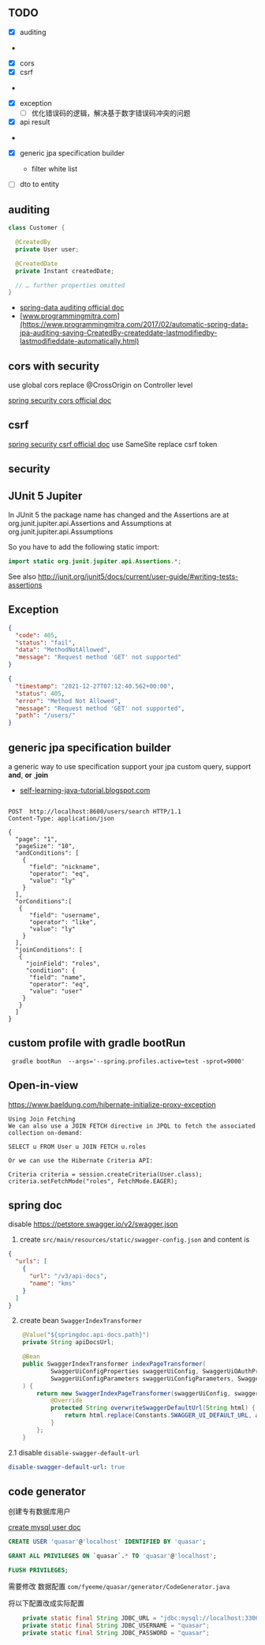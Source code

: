 ## TODO

- [x] auditing
-
- [x] cors
- [x] csrf
-
- [x] exception
  - [ ] 优化错误码的逻辑，解决基于数字错误码冲突的问题
- [x] api result
-
- [x] generic jpa specification builder

  - filter white list

- [ ] dto to entity

## auditing

```java
class Customer {

  @CreatedBy
  private User user;

  @CreatedDate
  private Instant createdDate;

  // … further properties omitted
}
```

- [spring-data auditing official doc](https://docs.spring.io/spring-data/jpa/docs/current/reference/html/#auditing)
- [www.programmingmitra.com](https://www.programmingmitra.com/2017/02/automatic-spring-data-jpa-auditing-saving-CreatedBy-createddate-lastmodifiedby-lastmodifieddate-automatically.html)

## cors with security

use global cors replace @CrossOrigin on Controller level

[spring security cors official doc](https://docs.spring.io/spring-security/site/docs/4.2.x/reference/html/cors.html)

## csrf

[spring security csrf official doc](https://docs.spring.io/spring-security/reference/6.0.0-M5/features/exploits/csrf.html#csrf-protection-ssa)
use SameSite replace csrf token

## security

## JUnit 5 Jupiter

In JUnit 5 the package name has changed and the Assertions are at org.junit.jupiter.api.Assertions and Assumptions at org.junit.jupiter.api.Assumptions

So you have to add the following static import:

```java
import static org.junit.jupiter.api.Assertions.*;
```

See also http://junit.org/junit5/docs/current/user-guide/#writing-tests-assertions

## Exception

```json
{
  "code": 405,
  "status": "fail",
  "data": "MethodNotAllowed",
  "message": "Request method 'GET' not supported"
}
```

```json
{
  "timestamp": "2021-12-27T07:12:40.562+00:00",
  "status": 405,
  "error": "Method Not Allowed",
  "message": "Request method 'GET' not supported",
  "path": "/users/"
}
```

## generic jpa specification builder

a generic way to use specification support your jpa custom query, support **and**, **or** ,**join**

- [self-learning-java-tutorial.blogspot.com](https://self-learning-java-tutorial.blogspot.com/2020/08/spring-jpa-specification-to-join-tables.html)

```http request

POST  http://localhost:8600/users/search HTTP/1.1
Content-Type: application/json

{
  "page": "1",
  "pageSize": "10",
  "andConditions": [
    {
      "field": "nickname",
      "operator": "eq",
      "value": "ly"
    }
  ],
  "orConditions":[
   {
      "field": "username",
      "operator": "like",
      "value": "ly"
    }
  ],
  "joinConditions": [
   {
     "joinField": "roles",
     "condition": {
      "field": "name",
      "operator": "eq",
      "value": "user"
    }
   }
  ]
}

```

## custom profile with gradle bootRun

```shell
 gradle bootRun  --args='--spring.profiles.active=test -sprot=9000'
```

## Open-in-view

https://www.baeldung.com/hibernate-initialize-proxy-exception

```text
Using Join Fetching
We can also use a JOIN FETCH directive in JPQL to fetch the associated collection on-demand:

SELECT u FROM User u JOIN FETCH u.roles

Or we can use the Hibernate Criteria API:

Criteria criteria = session.createCriteria(User.class);
criteria.setFetchMode("roles", FetchMode.EAGER);
```

## spring doc

disable https://petstore.swagger.io/v2/swagger.json

1.  create `src/main/resources/static/swagger-config.json` and content is

```json
{
  "urls": [
    {
      "url": "/v3/api-docs",
      "name": "kms"
    }
  ]
}
```

2. create bean `SwaggerIndexTransformer`

```java
    @Value("${springdoc.api-docs.path}")
    private String apiDocsUrl;

    @Bean
    public SwaggerIndexTransformer indexPageTransformer(
            SwaggerUiConfigProperties swaggerUiConfig, SwaggerUiOAuthProperties swaggerUiOAuthProperties,
            SwaggerUiConfigParameters swaggerUiConfigParameters, SwaggerWelcomeCommon swaggerWelcomeCommon, ObjectMapperProvider objectMapperProvider
    ) {
        return new SwaggerIndexPageTransformer(swaggerUiConfig, swaggerUiOAuthProperties, swaggerUiConfigParameters, swaggerWelcomeCommon, objectMapperProvider) {
            @Override
            protected String overwriteSwaggerDefaultUrl(String html) {
                return html.replace(Constants.SWAGGER_UI_DEFAULT_URL, apiDocsUrl);
            }
        };
    }
```

2.1 disable `disable-swagger-default-url`

```yaml
disable-swagger-default-url: true
```

## code generator

创建专有数据库用户

[create mysql user doc](https://www.hostinger.com/tutorials/mysql/how-create-mysql-user-and-grant-permissions-command-line)

```sql
CREATE USER 'quasar'@'localhost' IDENTIFIED BY 'quasar';

GRANT ALL PRIVILEGES ON `quasar`.* TO 'quasar'@'localhost';

FLUSH PRIVILEGES;
```

需要修改 数据配置 `com/fyeeme/quasar/generator/CodeGenerator.java`

将以下配置改成实际配置

```java
    private static final String JDBC_URL = "jdbc:mysql://localhost:3306/quasar";
    private static final String JDBC_USERNAME = "quasar";
    private static final String JDBC_PASSWORD = "quasar";
```
